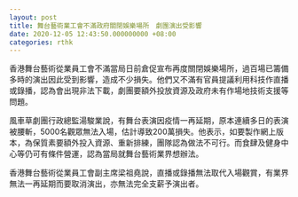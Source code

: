 ```yaml
---
layout: post
title: 舞台藝術業工會不滿政府關閉娛樂場所　劇團演出受影響
date: 2020-12-05 12:43:50.000000000 +08:00
categories: rthk
---
```


香港舞台藝術從業員工會不滿當局日前倉促宣布再度關閉娛樂場所，過百場已籌備多時的演出因此受到影響，造成不少損失。他們又不滿有官員提議利用科技作直播或錄播，認為會出現非法下載，劇團要額外投放資源及政府未有作場地技術支援等問題。

風車草劇團行政總監湯駿業說，有舞台表演因疫情一再延期，原本連續多日的表演被腰斬，5000名觀眾無法入場，估計導致200萬損失。他表示，如要製作網上版本，為保質素要額外投入資源、重新排練，團隊認為做法不可行。而食肆及健身中心等仍可有條件營運，認為當局就舞台藝術業界想辦法。

香港舞台藝術從業員工會副主席梁祖堯說，直播或錄播無法取代入場觀賞，有業界無法一再延期而要取消演出，亦無法完全支薪予演出者。
